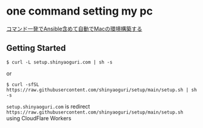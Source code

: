 # one command setting my pc

[コマンド一発でAnsible含めて自動でMacの環境構築する](https://zenn.dev/ogrium/articles/1fc04a2c0d9345)

## Getting Started

```
$ curl -L setup.shinyaoguri.com | sh -s
```
or
```
$ curl -sfSL https://raw.githubusercontent.com/shinyaoguri/setup/main/setup.sh | sh -s
```

`setup.shinyaoguri.com` is redirect `https://raw.githubusercontent.com/shinyaoguri/setup/main/setup.sh` using CloudFlare Workers
